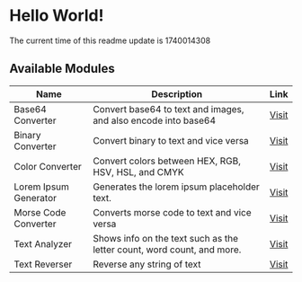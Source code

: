 # Hello World!

The current time of this readme update is 1740014308

## Available Modules

| Name | Description | Link |
| --- | --- | --- |
| Base64 Converter | Convert base64 to text and images, and also encode into base64 | [Visit](https://www.wisp.tools/base64) |
| Binary Converter | Convert binary to text and vice versa | [Visit](https://www.wisp.tools/binary) |
| Color Converter | Convert colors between HEX, RGB, HSV, HSL, and CMYK | [Visit](https://www.wisp.tools/color-converter) |
| Lorem Ipsum Generator | Generates the lorem ipsum placeholder text. | [Visit](https://www.wisp.tools/lorem-ipsum) |
| Morse Code Converter | Converts morse code to text and vice versa | [Visit](https://www.wisp.tools/morse) |
| Text Analyzer | Shows info on the text such as the letter count, word count, and more. | [Visit](https://www.wisp.tools/text-analyzer) |
| Text Reverser | Reverse any string of text | [Visit](https://www.wisp.tools/text-reverse) |

